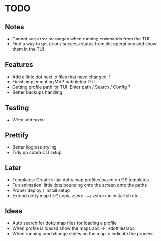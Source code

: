 # TODO

## Notes

- Cannot see error messages when running commands from the TUI
- Find a way to get error / success status from dot operations and show them in the TUI

## Features

- Add a little dot next to files that have changed!!!
- Finish implementing MVP bubbletea TUI
- Getting profile path for TUI: Enter path / Search / Config ?
- Better backups handling

## Testing

- Write unit tests!

## Prettify

- Better lipgloss styling
- Tidy up cobra CLI setup

## Later

- Templates: Create initial dotty.map profiles based on OS templates
- Fun animation! little dots bouncing onto the screen onto the paths
- Proper deploy / install setup
- Extend dotty.map file?
    copy .zshrc : ~/.zshrc
    run install.sh
    etc...


## Ideas

- Auto search for dotty.map files for loading a profile
- When profile is loaded show the maps
    abc => ~/dotfiles/abc
- When running cmd change styles on the map to indicate the process

